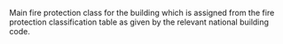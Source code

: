 ﻿Main fire protection class for the building which is assigned from the fire protection classification table as given by the relevant national building code.
